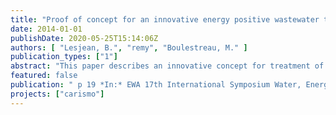 ```yaml
---
title: "Proof of concept for an innovative energy positive wastewater treatment scheme"
date: 2014-01-01
publishDate: 2020-05-25T15:14:06Z
authors: [ "Lesjean, B.", "remy", "Boulestreau, M." ]
publication_types: ["1"]
abstract: "This paper describes an innovative concept for treatment of municipal wastewater, targeting the improved exploitation of the energy content present in the organic matter of raw sewage. The concept is based on a maximum extraction of organic matter into the sludge via coagulation and micro-sieving (100 µm mesh size) to increase the energy recovery in anaerobic sludge digestion and decrease aeration demand for carbon mineralisation. Pilot trials with real wastewater yield a COD extraction of 70-80% of total COD into the sludge while dosing 15-20 mg/L Al and 5-7 mg/L polymer with stable operation of the microsieve and effluent limits below 2-3 mg/L total phosphorus. Anaerobic digestion of the sludge results in high biogas yields of 600 NL/kg organic dry matter input (oDMin) compared to 430 NL/kg oDMin for mixed sludge from a conventional activated sludge process. The overall energy balance of the new concept for a 100 000 pe treatment plant (including biofilter for post-treatment with full nitrification and denitrification with external carbon source) shows that the new concept is an energy-positive treatment process with comparable effluent quality than conventional processes, even when including energy demand for chemicals production. Estimated operating costs for electricity and chemicals are in the same range for conventional activated sludge processes and the new concept"
featured: false
publication: " p 19 *In:* EWA 17th International Symposium Water, Energy and Resources. München, Germany. 6-7 May 2014"
projects: ["carismo"]
---
```


